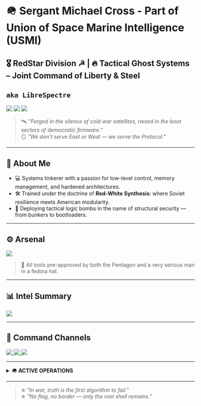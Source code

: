 # 🪖 Sergant Michael Cross - Part of Union of Space Marine Intelligence (USMI)

## 🎖️ RedStar Division ☭ | 🔥 Tactical Ghost Systems – Joint Command of Liberty & Steel

<h2 align="left"><code>aka LibreSpectre</code></h2>

<p align="left">
  <img src="https://img.shields.io/badge/🧠_Role-Systems_Engineer-ccc8ff?style=flat-square" />
  <img src="https://img.shields.io/badge/🔐_Specialty-Low_Level_Programming-b6f0ff?style=flat-square" />
  <img src="https://img.shields.io/badge/🎯_Mission-Secure_Software_Infrastructure-d4a5a5?style=flat-square" />
</p>

> 🛰️ *"Forged in the silence of cold war satellites, raised in the boot sectors of democratic firmware."*  
> 🪞 *"We don’t serve East or West — we serve the Protocol."*

---

## 🧠 About Me

- 💻 Systems tinkerer with a passion for low-level control, memory management, and hardened architectures.
- 🛠️ Trained under the doctrine of **Red-White Synthesis**: where Soviet resilience meets American modularity.
- 🧨 Deploying tactical logic bombs in the name of structural security — from bunkers to bootloaders.

---

## ⚙️ Arsenal

<div align="left">
  <img src="https://skillicons.dev/icons?i=git,github,vscode,windows,linux,c" />
</div>

> 🧰 All tools pre-approved by both the Pentagon and a very serious man in a fedora hat.

---

## 📊 Intel Summary

<div align="left">
  <img src="https://github-readme-stats.vercel.app/api?username=SergantMCross&theme=radical&show_icons=true&hide_border=true&count_private=true" />
</div>

---

## 📡 Command Channels

<p>
  <a href="https://michaelcross.dev">
    <img src="https://img.shields.io/badge/Command_Post-michaelcross.dev-9ecfff?style=flat-square&logo=firefox-browser" />
  </a>
  <a href="https://github.com/librespectre">
    <img src="https://img.shields.io/badge/GitHub-@librespectre-b4c0ff?style=flat-square&logo=github" />
  </a>
  <a href="https://linkedin.com/in/sgtmichaelcross">
    <img src="https://img.shields.io/badge/LinkedIn-SgtMichaelCross-ced4ff?style=flat-square&logo=linkedin" />
  </a>
</p>

---

<details>
<summary><strong>🪖 ACTIVE OPERATIONS</strong></summary>

- 🔬 Drafting Cold-War-grade procedural C documentation  
- 🛡️ Deploying exploit countermeasures across firewalled test ranges  
- 🧠 Reconstructing OSI Layer 0 as a theoretical weapon  
- 🖥️ Building a homelab with Faraday-grade subnet bunkers  
- 🧟‍♂️ Surviving Tech Outpost Post-Apocalypse ver. 3.2a (no updates required)  
- 🔧 Refactoring the RedStar Slider for modular CSS combat readiness  

</details>

---

> ✯ *"In war, truth is the first algorithm to fail."*  
> ✯ *"No flag, no border — only the root shell remains."*
